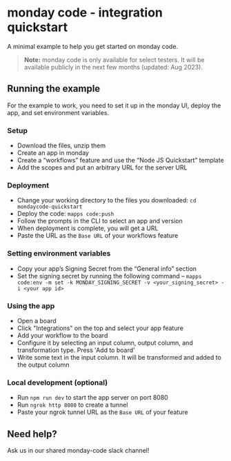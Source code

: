 # monday code - integration quickstart

A minimal example to help you get started on monday code. 

> **Note:** monday code is only available for select testers. It will be available publicly in the next few months (updated: Aug 2023). 

## Running the example

For the example to work, you need to set it up in the monday UI, deploy the app, and set environment variables. 

### Setup
- Download the files, unzip them
- Create an app in monday
- Create a “workflows” feature and use the “Node JS Quickstart” template
- Add the scopes and put an arbitrary URL for the server URL

### Deployment
- Change your working directory to the files you downloaded: `cd mondaycode-quickstart`
- Deploy the code: `mapps code:push`
- Follow the prompts in the CLI to select an app and version
- When deployment is complete, you will get a URL
- Paste the URL as the `Base URL` of your workflows feature

### Setting environment variables
- Copy your app’s Signing Secret from the “General info” section
- Set the signing secret by running the following command – `mapps code:env -m set -k MONDAY_SIGNING_SECRET -v <your_signing_secret> -i <your app id>`

### Using the app
- Open a board
- Click "Integrations" on the top and select your app feature
- Add your workflow to the board
- Configure it by selecting an input column, output column, and transformation type. Press 'Add to board'
- Write some text in the input column. It will be transformed and added to the output column

### Local development (optional)
- Run `npm run dev` to start the app server on port 8080
- Run `ngrok http 8080` to create a tunnel
- Paste your ngrok tunnel URL as the `Base URL` of your feature

## Need help?
Ask us in our shared monday-code slack channel! 